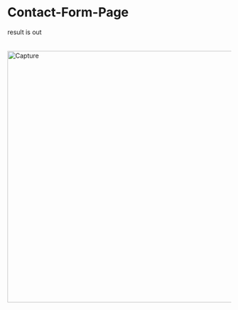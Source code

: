 # Contact-Form-Page
result is out <br> <br> <br>
<img width="566" alt="Capture" src="https://user-images.githubusercontent.com/123558998/222834305-79451caa-16a0-4648-ae9a-e98ec1ceb92c.PNG">

